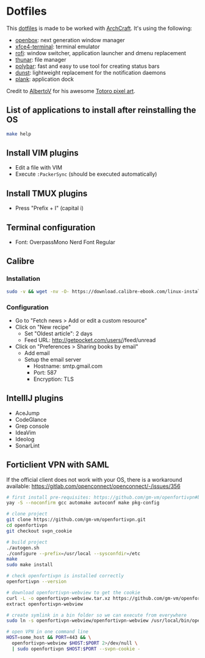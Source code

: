 # Dotfiles

This [dotfiles](http://dotfiles.github.io) is made to be worked with [ArchCraft](https://archcraft.io/).
It's using the following:

- [openbox](http://openbox.org/wiki/Main_Page): next generation window manager
- [xfce4-terminal](https://docs.xfce.org/apps/xfce4-terminal/start): terminal emulator
- [rofi](https://github.com/davatorium/rofi): window switcher, application launcher and dmenu replacement
- [thunar](https://docs.xfce.org/xfce/thunar/start): file manager
- [polybar](https://polybar.github.io/): fast and easy to use tool for creating status bars
- [dunst](https://dunst-project.org/): lightweight replacement for the notification daemons
- [plank](https://launchpad.net/plank): application dock

Credit to [AlbertoV](https://www.deviantart.com/albertov) for his awesome [Totoro pixel art](./openbox-themes/.config/openbox-themes/themes/gruvbox/wallpaper).

## List of applications to install after reinstalling the OS

```bash
make help
```

## Install VIM plugins

- Edit a file with VIM
- Execute `:PackerSync` (should be executed automatically)

## Install TMUX plugins

- Press "Prefix + I" (capital i)

## Terminal configuration

- Font: OverpassMono Nerd Font Regular

## Calibre

### Installation

```bash
sudo -v && wget -nv -O- https://download.calibre-ebook.com/linux-installer.sh | sudo sh /dev/stdin
```

### Configuration

- Go to "Fetch news > Add or edit a custom resource"
- Click on "New recipe"
  - Set "Oldest article": 2 days
  - Feed URL: http://getpocket.com/users/<username>/feed/unread
- Click on "Preferences > Sharing books by email"
  - Add email
  - Setup the email server
    - Hostname: smtp.gmail.com
    - Port: 587
    - Encryption: TLS

## IntellIJ plugins

- AceJump
- CodeGlance
- Grep console
- IdeaVim
- Ideolog
- SonarLint

## Forticlient VPN with SAML

If the official client does not work with your OS, there is a workaround available: https://gitlab.com/openconnect/openconnect/-/issues/356

```bash
# first install pre-requisites: https://github.com/gm-vm/openfortivpn#building-and-installing-from-source
yay -S --noconfirm gcc automake autoconf make pkg-config

# clone project
git clone https://github.com/gm-vm/openfortivpn.git
cd openfortivpn
git checkout svpn_cookie

# build project
./autogen.sh
./configure --prefix=/usr/local --sysconfdir=/etc
make
sudo make install

# check openfortivpn is installed correctly
openfortivpn --version

# download openfortivpn-webview to get the cookie
curl -L -o openfortivpn-webview.tar.xz https://github.com/gm-vm/openfortivpn-webview/releases/download/v1.0.1-electron/openfortivpn-webview-1.0.1.tar.xz
extract openfortivpn-webview

# create symlink in a bin folder so we can execute from everywhere
sudo ln -s openfortivpn-webview/openfortivpn-webview /usr/local/bin/openfortivpn-webview

# open VPN in one command line
HOST=some_host && PORT=443 && \
  openfortivpn-webview $HOST:$PORT 2>/dev/null \
  | sudo openfortivpn $HOST:$PORT --svpn-cookie -
```

